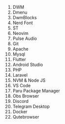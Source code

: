 <ol>
    <li>DWM</li>
    <li>Dmenu</li>    
    <li>DwmBlocks</li>
    <li>Nerd Font</li>
    <li>ST</li> 
    <li>Neovim</li>
    <li>Pulse Audio</li>
    <li>Git</li> 
    <li>Apache</li>
    <li>Mysql</li>
    <li>Flutter</li>
    <li>Android Studio</li>
    <li>PHP</li>
    <li>Laravel</li>
    <li>NVM & Node JS</li>
    <li>VS Code</li>
    <li>Paru Package Manager</li>
    <li>Obs Browser</li>
    <li>Discord</li>
    <li>Telegram Desktop</li>
    <li>Docker</li>
    <li>Qutebrowser</li>
</ol>
